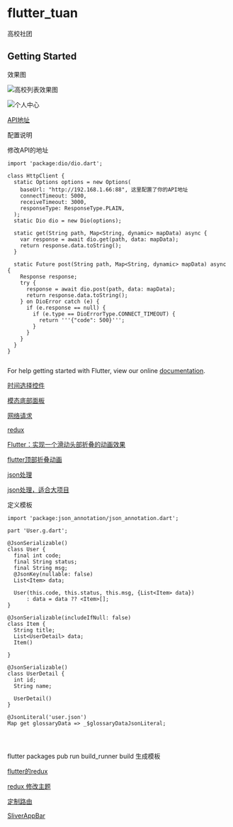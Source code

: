 # flutter_tuan

高校社团

## Getting Started

效果图

![高校列表效果图](https://github.com/hanyunmuyu/flutter_tuan/blob/master/img/school.png)

![个人中心](https://github.com/hanyunmuyu/flutter_tuan/blob/master/img/usercenter.png)


[API地址](https://github.com/hanyunmuyu/tuan.git)

配置说明

修改API的地址
```
import 'package:dio/dio.dart';

class HttpClient {
  static Options options = new Options(
    baseUrl: "http://192.168.1.66:88", 这里配置了你的API地址
    connectTimeout: 5000,
    receiveTimeout: 3000,
    responseType: ResponseType.PLAIN,
  );
  static Dio dio = new Dio(options);

  static get(String path, Map<String, dynamic> mapData) async {
    var response = await dio.get(path, data: mapData);
    return response.data.toString();
  }

  static Future post(String path, Map<String, dynamic> mapData) async {
    Response response;
    try {
      response = await dio.post(path, data: mapData);
      return response.data.toString();
    } on DioError catch (e) {
      if (e.response == null) {
        if (e.type == DioErrorType.CONNECT_TIMEOUT) {
          return '''{"code": 500}''';
        }
      }
    }
  }
}


```


For help getting started with Flutter, view our online
[documentation](https://flutter.io/).

[时间选择控件](https://pub.dartlang.org/packages/flutter_cupertino_date_picker)

[模态底部面板](https://blog.csdn.net/hekaiyou/article/details/60782951)

[网络请求](https://pub.dartlang.org/packages/dio#-readme-tab-)

[redux](https://pub.dartlang.org/packages/flutter_redux#-installing-tab-)


[Flutter：实现一个滑动头部折叠的动画效果](https://blog.csdn.net/yumi0629/article/details/81775805)

[flutter顶部折叠动画](https://blog.csdn.net/u011272795/article/details/82740389)


[json处理](https://flutterchina.club/json/)

[json处理，适合大项目](https://github.com/dart-lang/json_serializable/tree/master/example)

定义模板
```
import 'package:json_annotation/json_annotation.dart';

part 'User.g.dart';

@JsonSerializable()
class User {
  final int code;
  final String status;
  final String msg;
  @JsonKey(nullable: false)
  List<Item> data;

  User(this.code, this.status, this.msg, {List<Item> data})
      : data = data ?? <Item>[];
}

@JsonSerializable(includeIfNull: false)
class Item {
  String title;
  List<UserDetail> data;
  Item()

}

@JsonSerializable()
class UserDetail {
  int id;
  String name;

  UserDetail()
}

@JsonLiteral('user.json')
Map get glossaryData => _$glossaryDataJsonLiteral;




```



flutter packages pub run build_runner build 生成模板

[flutter的redux](https://www.jianshu.com/p/34a6224e0cf1)

[redux 修改主题](https://www.codercto.com/a/28285.html)

[定制路由](https://blog.csdn.net/hekaiyou/article/details/72853738)

[SliverAppBar](https://juejin.im/post/5bceb534e51d457aa4596f9a)